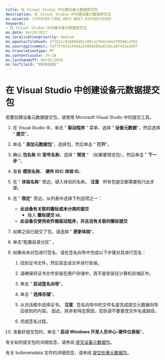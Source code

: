 ```yaml
---
title: 在 Visual Studio 中创建设备元数据提交包
description: 在 Visual Studio 中创建设备元数据提交包
ms.assetid: 17CF8185-C9EE-4B25-BEE7-A1FFB8C92EE0
keywords:
- 在 Visual Studio 中创建设备元数据提交包
ms.date: 04/20/2017
ms.localizationpriority: medium
ms.openlocfilehash: 2f752cc81b8b0d81c09ca276dcebe2f9596c47b5
ms.sourcegitcommit: faff37814159ad224080205ad314cabf412e269f
ms.translationtype: MT
ms.contentlocale: zh-CN
ms.lasthandoff: 09/02/2020
ms.locfileid: "89383585"
---
```

# <a name="creating-a-device-metadata-submission-package-in-visual-studio"></a>在 Visual Studio 中创建设备元数据提交包


若要创建设备元数据提交包，请使用 Microsoft Visual Studio 中的提交工具。

1.  在 Visual Studio 中，单击 " **驱动程序** " 菜单，选择 " **设备元数据**"，然后选择 " **提交**"。
2.  单击 " **添加元数据包**"，选择包，然后单击 " **打开**"。
3.  确认 **包名称** 和 **型号名称**，选择 " **预览** " （如果要预览包），然后单击 " **下一步** "。
4.  查看 **模型名称**、 **硬件 ID**和 **体验 ID**。
5.  在 " **体验名称**" 旁边，键入体验的名称。
    **注意**   所有包提交都需要执行此步骤。

     

6.  在 " **限定**" 旁边，从列表中选择下列选项之一：
    -   **此设备有关联的徽标或未分类的提交**
        -   输入 **徽标提交 id**。
    -   **此设备仅使用收件箱驱动程序，并且没有关联的徽标提交**

7.  如果之前已提交了包，请选择 " **更新体验**"。
8.  单击“配置目录分区”  。
9.  如果尚未对包进行签名，请在签名向导中完成以下步骤对其进行签名：

    1.  找到证书文件，然后双击该文件进行安装。
    2.  请确保将证书文件安装在用户存储中，而不是安装在计算机存储区中。
    3.  单击 " **启动签名向导**"。
    4.  单击 " **选择存储**"。
    5.  从对话框中选择证书。
        **注意**   签名向导中的文件名是完成提交元数据向导后收到的内容。 因此，除非有特定原因，否则请不要更改文件名或路径。

         

    6.  完成签名过程。

10. 准备好提交包时，单击 " **启动 Windows 开发人员中心-硬件仪表板**"。

有关如何提交包的详细信息，请参阅 [提交设备元数据包](../dashboard/submit-a-device-metadata-package--dashboard-help-.md)。

有关 bulkmetadata 文件的详细信息，请参阅 [提交批量元数据包](../dashboard/submit-a-bulk-metadata-package.md)。

 

